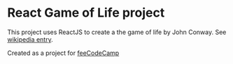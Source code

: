 # React Game of Life project

This project uses ReactJS to create a the game of life by John Conway. See [wikipedia entry](https://en.wikipedia.org/wiki/Conway%27s_Game_of_Life).

Created as a project for [feeCodeCamp](https://www.freecodecamp.org/)

